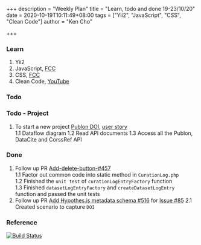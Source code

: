 +++
description = "Weekly Plan"
title = "Learn, todo and done 19-23/10/20"
date = 2020-10-19T10:11:49+08:00
tags = ["Yii2", "JavaScript", "CSS", "Clean Code"]
author = "Ken Cho"

+++  
### Learn
1. Yii2
2. JavaScript, [FCC](https://www.freecodecamp.org/learn/)
3. CSS, [FCC](https://www.freecodecamp.org/learn/)
4. Clean Code, [YouTube](https://www.youtube.com/watch?v=7EmboKQH8lM)

### Todo



### Todo - Project
1. To start a new project [Publon DOI](https://drive.google.com/file/d/1bCUUq86WwNko8u1JImGmj96s3Rqv0Ldj/view?usp=sharing), [user story](https://docs.google.com/document/d/1CopK9e9QclOd91WRN1LREEBefMDb5cWoHiElj3IfKLc/edit#heading=h.2b6t0w755r3s)  
    1.1 Dataflow diagram
    1.2 Read API documents
    1.3 Access all the Publon, DataCite and CorssRef API

### Done
1. Follow up PR [Add-delete-button-#457](https://github.com/gigascience/gigadb-website/pull/503)  
    1.1 Factor out common code into static method in `CurationLog.php`  
    1.2 Finished the `unit test` of `curationLogEntryFactory` function   
    1.3 Finished `datasetLogEntryFactory` and `createDatasetLogEntry` function and passed the unit tests  
2. Follow up PR [Add Hypothes.is metadata schema  #516](https://github.com/gigascience/gigadb-website/pull/516) for [Issue #85](https://github.com/gigascience/gigadb-website/issues/85)
    2.1 Created scenario to capture `DOI`  

### Reference


[![Build Status](https://travis-ci.org/kencho51/gigathing.svg?branch=master)](https://travis-ci.org/kencho51/gigathing)


